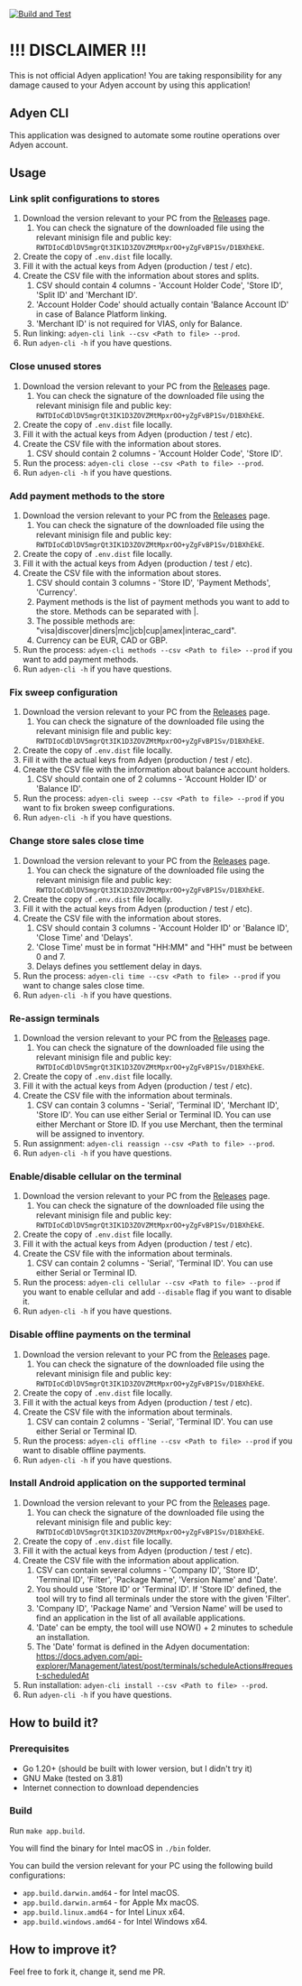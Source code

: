 [![Build and Test](https://github.com/Toshik1978/adyen-cli/workflows/Build%20and%20Test/badge.svg)](https://github.com/Toshik1978/adyen-cli/actions)
# !!! DISCLAIMER !!!

This is not official Adyen application!
You are taking responsibility for any damage caused to your Adyen account by using this application!

## Adyen CLI

This application was designed to automate some routine operations over Adyen account.

## Usage
### Link split configurations to stores

1. Download the version relevant to your PC from the [Releases](https://github.com/Toshik1978/adyen-cli/releases) page.
   1. You can check the signature of the downloaded file using the relevant minisign file and public key: `RWTDIoCdDlDV5mgrQt3IK1D3ZOVZMtMpxrOO+yZgFvBP1Sv/D1BXhEkE`.
2. Create the copy of `.env.dist` file locally.
2. Fill it with the actual keys from Adyen (production / test / etc).
3. Create the CSV file with the information about stores and splits.
   1. CSV should contain 4 columns - 'Account Holder Code', 'Store ID', 'Split ID' and 'Merchant ID'.
   2. 'Account Holder Code' should actually contain 'Balance Account ID' in case of Balance Platform linking.
   3. 'Merchant ID' is not required for VIAS, only for Balance.
4. Run linking: `adyen-cli link --csv <Path to file> --prod`.
5. Run `adyen-cli -h` if you have questions.

### Close unused stores

1. Download the version relevant to your PC from the [Releases](https://github.com/Toshik1978/adyen-cli/releases) page.
   1. You can check the signature of the downloaded file using the relevant minisign file and public key: `RWTDIoCdDlDV5mgrQt3IK1D3ZOVZMtMpxrOO+yZgFvBP1Sv/D1BXhEkE`.
2. Create the copy of `.env.dist` file locally.
2. Fill it with the actual keys from Adyen (production / test / etc).
3. Create the CSV file with the information about stores.
   1. CSV should contain 2 columns - 'Account Holder Code', 'Store ID'.
4. Run the process: `adyen-cli close --csv <Path to file> --prod`.
5. Run `adyen-cli -h` if you have questions.

### Add payment methods to the store

1. Download the version relevant to your PC from the [Releases](https://github.com/Toshik1978/adyen-cli/releases) page.
   1. You can check the signature of the downloaded file using the relevant minisign file and public key: `RWTDIoCdDlDV5mgrQt3IK1D3ZOVZMtMpxrOO+yZgFvBP1Sv/D1BXhEkE`.
2. Create the copy of `.env.dist` file locally.
2. Fill it with the actual keys from Adyen (production / test / etc).
3. Create the CSV file with the information about stores.
   1. CSV should contain 3 columns - 'Store ID', 'Payment Methods', 'Currency'.
   2. Payment methods is the list of payment methods you want to add to the store. Methods can be separated with |.
   3. The possible methods are: "visa|discover|diners|mc|jcb|cup|amex|interac_card".
   4. Currency can be EUR, CAD or GBP.
4. Run the process: `adyen-cli methods --csv <Path to file> --prod` if you want to add payment methods.
5. Run `adyen-cli -h` if you have questions.

### Fix sweep configuration

1. Download the version relevant to your PC from the [Releases](https://github.com/Toshik1978/adyen-cli/releases) page.
   1. You can check the signature of the downloaded file using the relevant minisign file and public key: `RWTDIoCdDlDV5mgrQt3IK1D3ZOVZMtMpxrOO+yZgFvBP1Sv/D1BXhEkE`.
2. Create the copy of `.env.dist` file locally.
2. Fill it with the actual keys from Adyen (production / test / etc).
3. Create the CSV file with the information about balance account holders.
   1. CSV should contain one of 2 columns - 'Account Holder ID' or 'Balance ID'.
4. Run the process: `adyen-cli sweep --csv <Path to file> --prod` if you want to fix broken sweep configurations.
5. Run `adyen-cli -h` if you have questions.

### Change store sales close time

1. Download the version relevant to your PC from the [Releases](https://github.com/Toshik1978/adyen-cli/releases) page.
   1. You can check the signature of the downloaded file using the relevant minisign file and public key: `RWTDIoCdDlDV5mgrQt3IK1D3ZOVZMtMpxrOO+yZgFvBP1Sv/D1BXhEkE`.
2. Create the copy of `.env.dist` file locally.
2. Fill it with the actual keys from Adyen (production / test / etc).
3. Create the CSV file with the information about stores.
   1. CSV should contain 3 columns - 'Account Holder ID' or 'Balance ID', 'Close Time' and 'Delays'.
   2. 'Close Time' must be in format "HH:MM" and "HH" must be between 0 and 7.
   3. Delays defines you settlement delay in days.
4. Run the process: `adyen-cli time --csv <Path to file> --prod` if you want to change sales close time.
5. Run `adyen-cli -h` if you have questions.

### Re-assign terminals

1. Download the version relevant to your PC from the [Releases](https://github.com/Toshik1978/adyen-cli/releases) page.
   1. You can check the signature of the downloaded file using the relevant minisign file and public key: `RWTDIoCdDlDV5mgrQt3IK1D3ZOVZMtMpxrOO+yZgFvBP1Sv/D1BXhEkE`.
2. Create the copy of `.env.dist` file locally.
2. Fill it with the actual keys from Adyen (production / test / etc).
3. Create the CSV file with the information about terminals.
   1. CSV can contain 3 columns - 'Serial', 'Terminal ID', 'Merchant ID', 'Store ID'. You can use either Serial or Terminal ID. You can use either Merchant or Store ID. If you use Merchant, then the terminal will be assigned to inventory.
4. Run assignment: `adyen-cli reassign --csv <Path to file> --prod`.
5. Run `adyen-cli -h` if you have questions.

### Enable/disable cellular on the terminal

1. Download the version relevant to your PC from the [Releases](https://github.com/Toshik1978/adyen-cli/releases) page.
   1. You can check the signature of the downloaded file using the relevant minisign file and public key: `RWTDIoCdDlDV5mgrQt3IK1D3ZOVZMtMpxrOO+yZgFvBP1Sv/D1BXhEkE`.
2. Create the copy of `.env.dist` file locally.
2. Fill it with the actual keys from Adyen (production / test / etc).
3. Create the CSV file with the information about terminals.
   1. CSV can contain 2 columns - 'Serial', 'Terminal ID'. You can use either Serial or Terminal ID.
4. Run the process: `adyen-cli cellular --csv <Path to file> --prod` if you want to enable cellular and add `--disable` flag if you want to disable it.
5. Run `adyen-cli -h` if you have questions.

### Disable offline payments on the terminal

1. Download the version relevant to your PC from the [Releases](https://github.com/Toshik1978/adyen-cli/releases) page.
   1. You can check the signature of the downloaded file using the relevant minisign file and public key: `RWTDIoCdDlDV5mgrQt3IK1D3ZOVZMtMpxrOO+yZgFvBP1Sv/D1BXhEkE`.
2. Create the copy of `.env.dist` file locally.
2. Fill it with the actual keys from Adyen (production / test / etc).
3. Create the CSV file with the information about terminals.
   1. CSV can contain 2 columns - 'Serial', 'Terminal ID'. You can use either Serial or Terminal ID.
4. Run the process: `adyen-cli offline --csv <Path to file> --prod` if you want to disable offline payments.
5. Run `adyen-cli -h` if you have questions.

### Install Android application on the supported terminal

1. Download the version relevant to your PC from the [Releases](https://github.com/Toshik1978/adyen-cli/releases) page.
   1. You can check the signature of the downloaded file using the relevant minisign file and public key: `RWTDIoCdDlDV5mgrQt3IK1D3ZOVZMtMpxrOO+yZgFvBP1Sv/D1BXhEkE`.
2. Create the copy of `.env.dist` file locally.
2. Fill it with the actual keys from Adyen (production / test / etc).
3. Create the CSV file with the information about application.
   1. CSV can contain several columns - 'Company ID', 'Store ID', 'Terminal ID', 'Filter', 'Package Name', 'Version Name' and 'Date'.
   2. You should use 'Store ID' or 'Terminal ID'. If 'Store ID' defined, the tool will try to find all terminals under the store with the given 'Filter'.
   3. 'Company ID', 'Package Name' and 'Version Name' will be used to find an application in the list of all available applications.
   4. 'Date' can be empty, the tool will use NOW() + 2 minutes to schedule an installation.
   5. The 'Date' format is defined in the Adyen documentation: https://docs.adyen.com/api-explorer/Management/latest/post/terminals/scheduleActions#request-scheduledAt
4. Run installation: `adyen-cli install --csv <Path to file> --prod`.
5. Run `adyen-cli -h` if you have questions.

## How to build it?
### Prerequisites

- Go 1.20+ (should be built with lower version, but I didn't try it)
- GNU Make (tested on 3.81)
- Internet connection to download dependencies

### Build

Run `make app.build`.

You will find the binary for Intel macOS in `./bin` folder.

You can build the version relevant for your PC using the following build configurations:

- `app.build.darwin.amd64` - for Intel macOS.
- `app.build.darwin.arm64` - for Apple Mx macOS.
- `app.build.linux.amd64` - for Intel Linux x64.
- `app.build.windows.amd64` - for Intel Windows x64.

## How to improve it?

Feel free to fork it, change it, send me PR.
